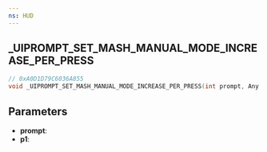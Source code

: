 ```yaml
---
ns: HUD
---
```

## _UIPROMPT_SET_MASH_MANUAL_MODE_INCREASE_PER_PRESS

```c
// 0xA0D1D79C6036A855
void _UIPROMPT_SET_MASH_MANUAL_MODE_INCREASE_PER_PRESS(int prompt, Any p1);
```

## Parameters
* **prompt**:
* **p1**:
